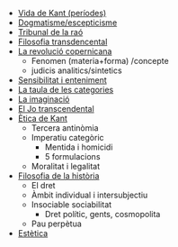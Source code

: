 - [Vida de Kant (períodes)](/illustracio/kant/vida)
- [Dogmatisme/escepticisme](/illustracio/kant/dogmatisme-escepticisme)
- [Tribunal de la raó](/illustracio/kant/tribunal-rao)
- [Filosofia transdencental](/illustracio/kant/filosofia-transcendental)
- [La revolució copernicana](/illustracio/kant/revolucio-copernicana)
    - Fenomen (materia+forma) /concepte 
    - judicis analitics/sintetics 
- [Sensibilitat i enteniment](/illustracio/kant/sensibilitat-enteniment)
- [La taula de les categories](/illustracio/kant/taula-categories)
- [La imaginació](/illustracio/kant/imaginacio)
- [El Jo transcendental](/illustracio/kant/jo)
- [Ètica de Kant](/illustracio/kant/etica)
    - Tercera antinòmia 
    - Imperatiu categòric 
        - Mentida i homicidi 
        - 5 formulacions
    - Moralitat i legalitat 
- [Filosofia de la història](/illustracio/kant/filosofia-historia)
    - El dret 
    - Àmbit individual i intersubjectiu 
    - Insociable sociabilitat 
        - Dret polític, gents, cosmopolita 
    - Pau perpètua 
- [Estètica](/illustracio/kant/estetica)
